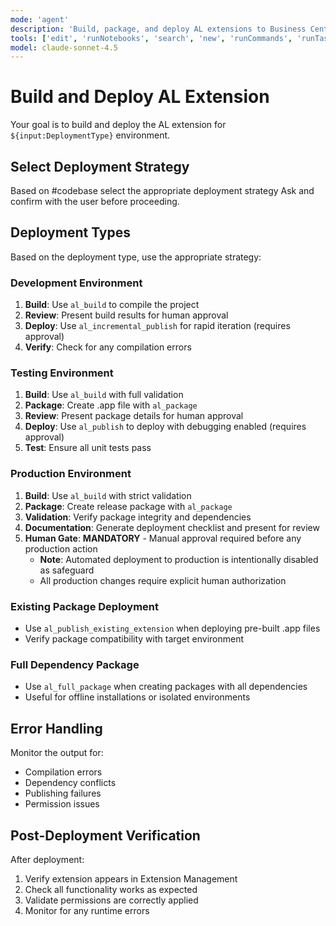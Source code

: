 ```yaml
---
mode: 'agent'
description: 'Build, package, and deploy AL extensions to Business Central environments.'
tools: ['edit', 'runNotebooks', 'search', 'new', 'runCommands', 'runTasks', 'Microsoft Docs/microsoft_docs_fetch', 'Azure MCP/search', 'runSubagent', 'usages', 'vscodeAPI', 'problems', 'changes', 'testFailure', 'openSimpleBrowser', 'fetch', 'githubRepo', 'ms-dynamics-smb.al/al_package', 'ms-dynamics-smb.al/al_publish', 'ms-dynamics-smb.al/al_publish_without_debug', 'ms-dynamics-smb.al/al_publish_existing_extension', 'extensions', 'todos', 'runTests']
model: claude-sonnet-4.5
---
```


# Build and Deploy AL Extension

Your goal is to build and deploy the AL extension for `${input:DeploymentType}` environment.
## Select Deployment Strategy
Based on #codebase select the appropriate deployment strategy
Ask and confirm with the user before proceeding.
## Deployment Types

Based on the deployment type, use the appropriate strategy:

### Development Environment
1. **Build**: Use `al_build` to compile the project
2. **Review**: Present build results for human approval
3. **Deploy**: Use `al_incremental_publish` for rapid iteration (requires approval)
4. **Verify**: Check for any compilation errors

### Testing Environment
1. **Build**: Use `al_build` with full validation
2. **Package**: Create .app file with `al_package`
3. **Review**: Present package details for human approval
4. **Deploy**: Use `al_publish` to deploy with debugging enabled (requires approval)
5. **Test**: Ensure all unit tests pass

### Production Environment 
1. **Build**: Use `al_build` with strict validation
2. **Package**: Create release package with `al_package`
3. **Validation**: Verify package integrity and dependencies
4. **Documentation**: Generate deployment checklist and present for review
5. **Human Gate**: **MANDATORY** - Manual approval required before any production action
   - **Note**: Automated deployment to production is intentionally disabled as safeguard
   - All production changes require explicit human authorization

### Existing Package Deployment
- Use `al_publish_existing_extension` when deploying pre-built .app files
- Verify package compatibility with target environment

### Full Dependency Package
- Use `al_full_package` when creating packages with all dependencies
- Useful for offline installations or isolated environments

## Error Handling

Monitor the output for:
- Compilation errors
- Dependency conflicts
- Publishing failures
- Permission issues

## Post-Deployment Verification

After deployment:
1. Verify extension appears in Extension Management
2. Check all functionality works as expected
3. Validate permissions are correctly applied
4. Monitor for any runtime errors